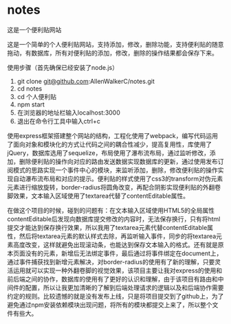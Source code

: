 # notes

这是一个便利贴网站

这是一个简单的个人便利贴网站，支持添加，修改，删除功能，支持便利贴的随意拖动，有数据库，所有对便利贴的添加，修改，删除的操作结果都会保存下来。


使用步骤（首先确保已经安装了node.js）

1. git clone git@github.com:AllenWalkerC/notes.git
2. cd notes
3. cd 个人便利贴
4. npm start
5. 在浏览器的地址栏输入localhost:3000
6. 退出在命令行工具中输入ctrl+c


使用express框架搭建整个网站的结构，工程化使用了webpack，编写代码运用了面向对象和模块化的方式让代码之间的耦合性减少，提高复用性，库使用了jQuery，数据库选用了sequelize，布局使用了瀑布流布局，通过监听修改，添加，删除便利贴的操作向对应的路由发送数据实现数据库的更新，通过使用发布订阅模式的思路实现一个事件中心的模块，来监听添加，删除，修改便利贴的操作实现自动瀑布流布局和对应的提示。便利贴的样式使用了css3的transform对伪元素元素进行缩放旋转，border-radius将圆角改变，再配合阴影实现便利贴的外翻卷脚效果，文本输入区域使用了textarea代替了contentEditable属性。

在做这个项目的时候，碰到的问题有：在文本输入区域使用HTML5的全局属性contentEditable后发现向数据库提交修改的内容时，无法保存换行，只有将html提交才能达到保存换行效果，所以我用了textarea元素代替contentEditable属性，然后将textarea元素的默认样式去除，再监听输入事件，同步的将textarea元素高度改变，这样就避免出现滚动条，也能达到保存文本输入的格式。还有就是原本页面没有的元素，新增后无法绑定事件，最后通过将事件绑定在document上，通过事件捕获找到新增元素解决，对border-radius的使用有了新的理解，只要灵活运用就可以实现一种外翻卷脚的视觉效果，该项目主要让我对express的使用和前后端之间的协作，数据库的使用有了更好的认识和理解，由于该项目有路由和中间件的配置，所以让我更加清晰的了解到后端处理请求的逻辑以及和后端协作需要约定的规则。比较遗憾的就是没有发布上线，只是将项目提交到了github上，为了避免通过npm安装依赖模块出现问题，将所有的模块都提交上来了，所以整个文件有些大。
